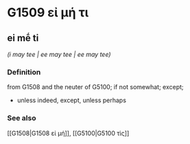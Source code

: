 # G1509 εἰ μή τι

## ei mḗ ti

_(i may tee | ee may tee | ee may tee)_

### Definition

from G1508 and the neuter of G5100; if not somewhat; except; 

- unless indeed, except, unless perhaps

### See also

[[G1508|G1508 εἰ μή]], [[G5100|G5100 τὶς]]

